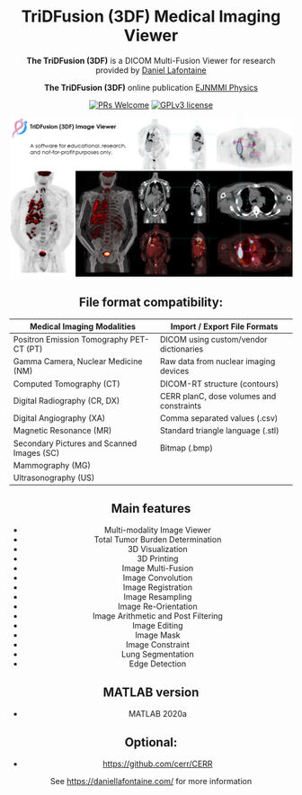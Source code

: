 
<div align="center">
  <h1>TriDFusion (3DF) Medical Imaging Viewer</h1>
  <p><strong>The TriDFusion (3DF)</strong> is a DICOM Multi-Fusion Viewer for research provided by <a href="https://daniellafontaine.com/">Daniel Lafontaine</a></p>
<div align="center">
  <p><strong>The TriDFusion (3DF)</strong> online publication <a href="https://ejnmmiphys.springeropen.com/articles/10.1186/s40658-022-00501-y">EJNMMI Physics</a></p>
  
[![PRs Welcome](https://img.shields.io/badge/PRs-welcome-brightgreen.svg?style=flat-square)](https://github.com/dicomtools/TriDFusion)
[![GPLv3 license](https://img.shields.io/badge/License-GPLv3-blue.svg)](https://github.com/dicomtools/TriDFusion/blob/main/LICENSE)

![TriDFusion](images/TriDFusionMontage.png)

## File format compatibility:

| Medical Imaging Modalities                 | Import / Export File Formats               |
| ------------------------------------------ | ------------------------------------------ |
| Positron Emission Tomography PET-CT (PT)   | DICOM using custom/vendor dictionaries     |
| Gamma Camera, Nuclear Medicine (NM)        | Raw data from nuclear imaging devices      |
| Computed Tomography (CT)                   | DICOM-RT structure (contours)              |
| Digital Radiography (CR, DX)               | CERR planC, dose volumes and constraints   |
| Digital Angiography (XA)                   | Comma separated values (.csv)              |
| Magnetic Resonance (MR)                    | Standard triangle language (.stl)          |
| Secondary Pictures and Scanned Images (SC) | Bitmap (.bmp)                              |
| Mammography (MG)                           |                                            |
| Ultrasonography (US)                       |                                            |

## Main features
- Multi-modality Image Viewer
- Total Tumor Burden Determination
- 3D Visualization
- 3D Printing
- Image Multi-Fusion
- Image Convolution
- Image Registration
- Image Resampling
- Image Re-Orientation
- Image Arithmetic and Post Filtering
- Image Editing
- Image Mask
- Image Constraint
- Lung Segmentation
- Edge Detection

## MATLAB version

* MATLAB 2020a

## Optional:

* https://github.com/cerr/CERR

See https://daniellafontaine.com/ for more information

